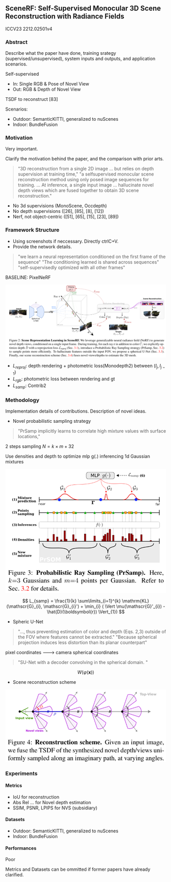 ## SceneRF: Self-Supervised Monocular 3D Scene Reconstruction with Radiance Fields

ICCV23 2212.02501v4

### Abstract

Describe what the paper have done, training srategy (supervised/unsupervised), system inputs and outputs, and application scenarios. 

Self-supervised

- In: Single RGB & Pose of Novel View
- Out: RGB & Depth of Novel View

TSDF to reconstruct \[83\]

Scenarios:

- Outdoor: SemanticKITTI, generalized to nuScenes
- Indoor: BundleFusion

### Motivation

Very important. 

Clarify the motivation behind the paper, and the comparison with prior arts.

> "3D reconstruction from a single 2D image ... but relies on depth supervision at training time,"
> "a selfsupervised monocular scene reconstruction method using only posed image sequences for training. ... At inference, a single input image ... hallucinate novel depth views which are fused together to obtain 3D scene reconstruction."

- No 3d supervisions (MonoScene, Occdepth)
- No depth supervisions (\[26\], \[85\], \[8\], \[12\])
- Nerf, not object-centric (\[51\], \[65\], \[15\], \[23\], \[89\])

### Framework Structure

- Using screenshots if neccessary. Directly ctrlC+V. 
- Provide the network details. 

> "we learn a neural representation conditioned on the first frame of the sequence"
> "The conditioning learned is shared across sequences"
> "self-supervisedly optimized with all other frames"

BASELINE: PixelNeRF

![](images/scenerf-1.png)

- $L_{reproj}$: depth rendering + photometric loss(Monodepth2) between ($I_{j}, I_{j-1}$)
- $L_{rgb}$: photometric loss between rendering and gt
- $L_{samp}$: Contrib2

### Methodology

Implementation details of contributions. Description of novel ideas. 

- Novel probabilistic sampling strategy

> "PrSamp implicitly learns to correlate high mixture values with surface locations,"

2 steps sampling $N = k \times m + 32$

Use densities and depth to optimize mlp g(.) inferencing 1d Gaussian mixtures

![](images/scenerf-2.png)

$$
L_{samp} = \frac{1}{k} \sum\limits_{i=1}^{k} \mathrm{KL}(\mathscr{G}_{i}, \mathscr{G}_{i}') + \min_{i} ( \Vert \mu(\mathscr{G}'_{i}) - \hat{D}(\boldsymbol{r}) \Vert_{1})
$$

- Spheric U-Net

> "..., thus preventing estimation of color and depth (Eqs. 2,3) outside of the FOV where features cannot be extracted."
> "Because spherical projection induces less distortion than its planar counterpart"

pixel coordinates ---> camera spherical coordinates

> "SU-Net with a decoder convolving in the spherical domain. "

$$
W(\varphi(\boldsymbol{x}))
$$

- Scene reconstruction scheme

![](images/scenerf-3.png)

### Experiments

#### Metrics

- IoU for reconstruction
- Abs Rel ... for Novel depth estimation
- SSIM, PSNR, LPIPS for NVS (subsidiary)

#### Datasets

- Outdoor: SemanticKITTI, generalized to nuScenes
- Indoor: BundleFusion

#### Performances

Poor

Metrics and Datasets can be ommitted if former papers have already clarified. 